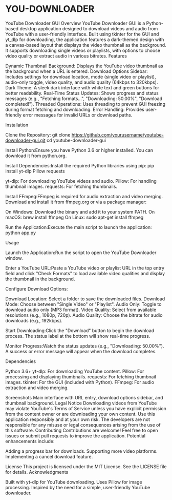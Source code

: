 # YOU-DOWNLOADER
YouTube Downloader GUI
Overview
YouTube Downloader GUI is a Python-based desktop application designed to download videos and audio from YouTube with a user-friendly interface. Built using tkinter for the GUI and yt_dlp for downloading, the application features a dark-themed design with a canvas-based layout that displays the video thumbnail as the background. It supports downloading single videos or playlists, with options to choose video quality or extract audio in various bitrates.
Features

Dynamic Thumbnail Background: Displays the YouTube video thumbnail as the background when a URL is entered.
Download Options Sidebar: Includes settings for download location, mode (single video or playlist), audio-only toggle, video quality, and audio quality (64kbps to 320kbps).
Dark Theme: A sleek dark interface with white text and green buttons for better readability.
Real-Time Status Updates: Shows progress and status messages (e.g., "Fetching formats...", "Downloading: 50.00%", "Download completed!").
Threaded Operations: Uses threading to prevent GUI freezing during format fetching and downloading.
Error Handling: Provides user-friendly error messages for invalid URLs or download paths.

Installation

Clone the Repository:
git clone https://github.com/yourusername/youtube-downloader-gui.git
cd youtube-downloader-gui


Install Python:Ensure you have Python 3.6 or higher installed. You can download it from python.org.

Install Dependencies:Install the required Python libraries using pip:
pip install yt-dlp Pillow requests


yt-dlp: For downloading YouTube videos and audio.
Pillow: For handling thumbnail images.
requests: For fetching thumbnails.


Install FFmpeg:FFmpeg is required for audio extraction and video merging. Download and install it from ffmpeg.org or via a package manager:

On Windows: Download the binary and add it to your system PATH.
On macOS: brew install ffmpeg
On Linux: sudo apt-get install ffmpeg


Run the Application:Execute the main script to launch the application:
python app.py



Usage

Launch the Application:Run the script to open the YouTube Downloader window.

Enter a YouTube URL:Paste a YouTube video or playlist URL in the top entry field and click "Check Formats" to load available video qualities and display the thumbnail in the background.

Configure Download Options:

Download Location: Select a folder to save the downloaded files.
Download Mode: Choose between "Single Video" or "Playlist".
Audio Only: Toggle to download audio only (MP3 format).
Video Quality: Select from available resolutions (e.g., 1080p, 720p).
Audio Quality: Choose the bitrate for audio downloads (e.g., 192kbps).


Start Downloading:Click the "Download" button to begin the download process. The status label at the bottom will show real-time progress.

Monitor Progress:Watch the status updates (e.g., "Downloading: 50.00%"). A success or error message will appear when the download completes.


Dependencies

Python 3.6+
yt-dlp: For downloading YouTube content.
Pillow: For processing and displaying thumbnails.
requests: For fetching thumbnail images.
tkinter: For the GUI (included with Python).
FFmpeg: For audio extraction and video merging.

Screenshots
Main interface with URL entry, download options sidebar, and thumbnail background.
Legal Notice
Downloading videos from YouTube may violate YouTube's Terms of Service unless you have explicit permission from the content owner or are downloading your own content. Use this application responsibly and at your own risk. The developers are not responsible for any misuse or legal consequences arising from the use of this software.
Contributing
Contributions are welcome! Feel free to open issues or submit pull requests to improve the application. Potential enhancements include:

Adding a progress bar for downloads.
Supporting more video platforms.
Implementing a cancel download feature.

License
This project is licensed under the MIT License. See the LICENSE file for details.
Acknowledgments

Built with yt-dlp for YouTube downloading.
Uses Pillow for image processing.
Inspired by the need for a simple, user-friendly YouTube downloader.

